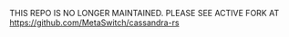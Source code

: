 THIS REPO IS NO LONGER MAINTAINED. PLEASE SEE ACTIVE FORK AT https://github.com/MetaSwitch/cassandra-rs
